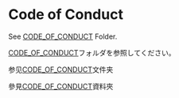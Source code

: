 # Code of Conduct

See [CODE_OF_CONDUCT](./CODE_OF_CONDUCT) Folder.

[CODE_OF_CONDUCT](./CODE_OF_CONDUCT)フォルダを参照してください。

参见[CODE_OF_CONDUCT](./CODE_OF_CONDUCT)文件夹

參見[CODE_OF_CONDUCT](./CODE_OF_CONDUCT)資料夾
